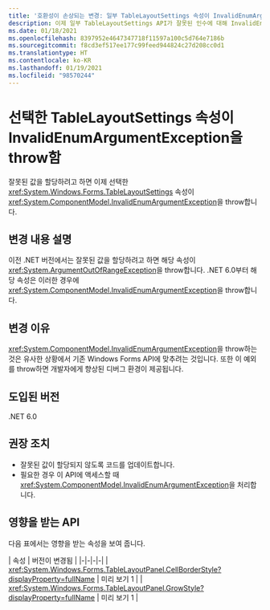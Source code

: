 ```yaml
---
title: '호환성이 손상되는 변경: 일부 TableLayoutSettings 속성이 InvalidEnumArgumentException을 throw함'
description: 이제 일부 TableLayoutSettings API가 잘못된 인수에 대해 InvalidEnumArgumentException을 throw하는 .NET 6.0의 호환성이 손상되는 변경에 대해 알아봅니다.
ms.date: 01/18/2021
ms.openlocfilehash: 8397952e4647347718f11597a100c5d764e7186b
ms.sourcegitcommit: f8cd3ef517ee177c99feed944824c27d208cc0d1
ms.translationtype: HT
ms.contentlocale: ko-KR
ms.lasthandoff: 01/19/2021
ms.locfileid: "98570244"
---
```

# <a name="selected-tablelayoutsettings-properties-throw-invalidenumargumentexception"></a>선택한 TableLayoutSettings 속성이 InvalidEnumArgumentException을 throw함

잘못된 값을 할당하려고 하면 이제 선택한 <xref:System.Windows.Forms.TableLayoutSettings> 속성이 <xref:System.ComponentModel.InvalidEnumArgumentException>을 throw합니다.

## <a name="change-description"></a>변경 내용 설명

이전 .NET 버전에서는 잘못된 값을 할당하려고 하면 해당 속성이 <xref:System.ArgumentOutOfRangeException>을 throw합니다. .NET 6.0부터 해당 속성은 이러한 경우에 <xref:System.ComponentModel.InvalidEnumArgumentException>을 throw합니다.

## <a name="reason-for-change"></a>변경 이유

<xref:System.ComponentModel.InvalidEnumArgumentException>을 throw하는 것은 유사한 상황에서 기존 Windows Forms API에 맞추려는 것입니다. 또한 이 예외를 throw하면 개발자에게 향상된 디버그 환경이 제공됩니다.

## <a name="version-introduced"></a>도입된 버전

.NET 6.0

## <a name="recommended-action"></a>권장 조치

- 잘못된 값이 할당되지 않도록 코드를 업데이트합니다.
- 필요한 경우 이 API에 액세스할 때 <xref:System.ComponentModel.InvalidEnumArgumentException>을 처리합니다.

## <a name="affected-apis"></a>영향을 받는 API

다음 표에서는 영향을 받는 속성을 보여 줍니다.

| 속성 | 버전이 변경됨 |
|-|-|-|-|
| <xref:System.Windows.Forms.TableLayoutPanel.CellBorderStyle?displayProperty=fullName> | 미리 보기 1 |
| <xref:System.Windows.Forms.TableLayoutPanel.GrowStyle?displayProperty=fullName> | 미리 보기 1 |

<!--

### Affected APIs

- `P:System.Windows.Forms.TableLayoutPanel.CellBorderStyle`
- `P:System.Windows.Forms.TableLayoutPanel.GrowStyle`

### Category

Windows Forms

-->
